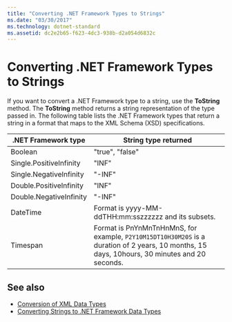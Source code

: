 ```yaml
---
title: "Converting .NET Framework Types to Strings"
ms.date: "03/30/2017"
ms.technology: dotnet-standard
ms.assetid: dc2e2b65-f623-4dc3-938b-d2a054d6832c
---
```

# Converting .NET Framework Types to Strings
If you want to convert a .NET Framework type to a string, use the **ToString** method. The **ToString** method returns a string representation of the type passed in. The following table lists the .NET Framework types that return a string in a format that maps to the XML Schema (XSD) specifications.  
  
|.NET Framework type|String type returned|  
|-------------------------|--------------------------|  
|Boolean|"true", "false"|  
|Single.PositiveInfinity|"INF"|  
|Single.NegativeInfinity|"-INF"|  
|Double.PositiveInfinity|"INF"|  
|Double.NegativeInfinity|"-INF"|  
|DateTime|Format is yyyy-MM-ddTHH:mm:sszzzzzz and its subsets.|  
|Timespan|Format is PnYnMnTnHnMnS, for example, `P2Y10M15DT10H30M20S` is a duration of 2 years, 10 months, 15 days, 10hours, 30 minutes and 20 seconds.|  
  
## See also

- [Conversion of XML Data Types](conversion-of-xml-data-types.md)
- [Converting Strings to .NET Framework Data Types](converting-strings-to-dotnet-data-types.md)
